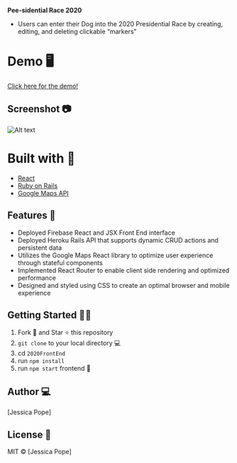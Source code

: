 **Pee-sidential Race 2020**
- Users can enter their Dog into the 2020 Presidential Race by creating, editing, and deleting clickable “markers”



# Demo 🖥

[Click here for the demo!](https://dogpresident2020.firebaseapp.com/)

## Screenshot 📷

![Alt text](./screenshot/screenshot.png?raw=true "Clean Angular Blog")

# Built with 🔧

- [React](https://reactjs.org/)
- [Ruby on Rails](https://rubyonrails.org/)
- [Google Maps API](https://developers.google.com/maps/documentation/)

## Features :star2:
- Deployed Firebase React and JSX Front End interface
- Deployed Heroku Rails API  that supports dynamic CRUD actions and persistent data
- Utilizes the Google Maps React library to optimize user experience through stateful components 
- Implemented React Router to enable client side rendering and optimized performance
- Designed and styled using CSS to create an optimal browser and mobile experience


## Getting Started :man_astronaut:

1. Fork 🍴 and Star ⭐️ this repository
2. `git clone` to your local directory 💻
3. cd `2020FrontEnd`
4. run `npm install`
5. run `npm start` frontend :tada:

## Author 💻

[Jessica Pope]

## License 🌵

MIT © [Jessica Pope]
